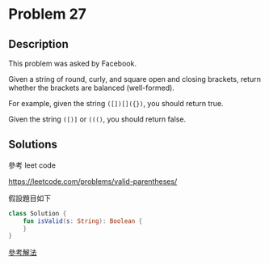 # Problem 27

## Description

This problem was asked by Facebook.

Given a string of round, curly, and square open and closing brackets, return whether the brackets are balanced (well-formed).

For example, given the string `([])[]({})`, you should return true.

Given the string `([)]` or `((()`, you should return false.

## Solutions

參考 leet code

https://leetcode.com/problems/valid-parentheses/

假設題目如下

```kotlin
class Solution {
    fun isValid(s: String): Boolean {
    }
}
```

[參考解法](./kotlin/027.kt)
